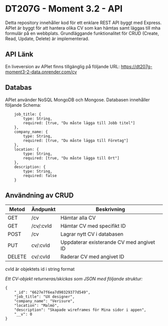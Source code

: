 # DT207G - Moment 3.2 - API
Detta repository innehåller kod för ett enklare REST API byggt med Express. APIet är byggt för att hantera olika CV som kan hämtas samt läggas till mha formulär på en webbplats. Grundläggande funktionalitet för CRUD (Create, Read, Update, Delete) är implementerad.
## API Länk
En liveversion av APIet finns tillgänglig på följande URL: https://dt207g-moment3-2-data.onrender.com/cv

## Databas
APIet använder NoSQL MongoDB och Mongose. Databasen innehåller följande Schema:

```
    job_title: {
        type: String,
        required: [true, "Du måste lägga till Jobb titel"]
    },
    company_name: {
        type: String,
        required: [true, "Du måste lägga till Företag"]
    },
    location: {
        type: String,
        required: [true, "Du måste lägga till Ort"]
    },
    description: {
        type: String,
        required: false
    }
```

## Användning av CRUD

| Metod   | Ändpunkt     | Beskrivning                       |
| ------- | ------------ | --------------------------------- |
| GET     | /cv          | Hämtar alla CV                   |
| GET     | /cv/:cvId    | Hämtar CV med specifikt ID       |
| POST    | /cv          | Lagrar nytt CV i databasen       |
| PUT     | cv/:cvId     | Uppdaterar existerande CV med angivet ID |
| DELETE  | cv/:cvId     | Raderar CV med angivet ID        |

cvId är objektets id i string format

*Ett CV-objekt returneras/skickas som JSON med följande struktur:*

```
{
    "_id": "6627e7f6ea7d90329377d549",
    "job_title": "UX designer",
    "company_name": "Verisure",
    "location": "Malmö",
    "description": "Skapade wireframes för Mina sidor i appen",
    "__v": 0
}
  ```
